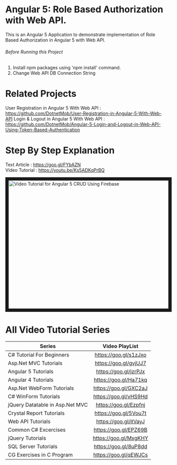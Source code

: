 # Angular 5: Role Based Authorization with Web API.
This is an Angular 5 Application to demonstrate implementation of Role Based Authorization in Angular 5 with Web API.

###### Before Running this Project
 1. Install npm packages using 'npm install' command.
 2. Change Web API DB Connection String
 
 # Related Projects
 User Registration in Angular 5 With Web API : https://github.com/DotnetMob/User-Registration-in-Angular-5-With-Web-API
 Login & Logout in Angular 5 With Web API : https://github.com/DotnetMob/Angular-5-Login-and-Logout-in-Web-API-Using-Token-Based-Authentication
 
 
 
 # Step By Step Explanation
 
 Text Article : https://goo.gl/FYbAZN <br/>
 Video Tutorial : https://youtu.be/Ks5ADKqPrBQ
 
<a href="http://www.youtube.com/watch?feature=player_embedded&v=Ks5ADKqPrBQ
" target="_blank"><img src="http://img.youtube.com/vi/Ks5ADKqPrBQ/0.jpg" 
alt="Video Tutorial for Angular 5 CRUD Using Firebase" width="500" height="400" border="10" /></a>


# All Video Tutorial Series
| Series        | Video PlayList          |
| ------------- |:-------------:|
| C# Tutorial For Beginners      | https://goo.gl/s1zJxo |
| Asp.Net MVC Tutorials      | https://goo.gl/gvjUJ7      |
| Angular 5 Tutorials | https://goo.gl/jzrPJx      |
| Angular 4 Tutorials | https://goo.gl/Ha71kq      |
| Asp.Net WebForm Tutorials | https://goo.gl/GXC2aJ      |
| C# WinForm Tutorials | https://goo.gl/vHS9Hd      |
| jQuery Datatable in Asp.Net MVC | https://goo.gl/Ezpfnj      |
| Crystal Report Tutorials | https://goo.gl/5Vou7t      |
| Web API Tutorials | https://goo.gl/itVayJ     |
| Common C# Excercises | https://goo.gl/EPZ69B     |
| jQuery Tutorials | https://goo.gl/MxgKHY     |
| SQL Server Tutorials | https://goo.gl/8uP8dd      |
| CG Exercises in C Program | https://goo.gl/qEWJCs      |



